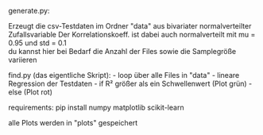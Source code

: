 generate.py:

Erzeugt die csv-Testdaten im Ordner "data" aus bivariater normalverteilter Zufallsvariable
Der Korrelationskoeff. ist dabei auch normalverteilt mit mu = 0.95 und std = 0.1  
du kannst hier bei Bedarf die Anzahl der Files sowie die Samplegröße variieren

find.py (das eigentliche Skript):
    - loop über alle Files in "data"
    - lineare Regression der Testdaten
    - if R² größer als ein Schwellenwert (Plot grün)
    - else (Plot rot)
    
requirements:
pip install numpy matplotlib scikit-learn

alle Plots werden in "plots" gespeichert